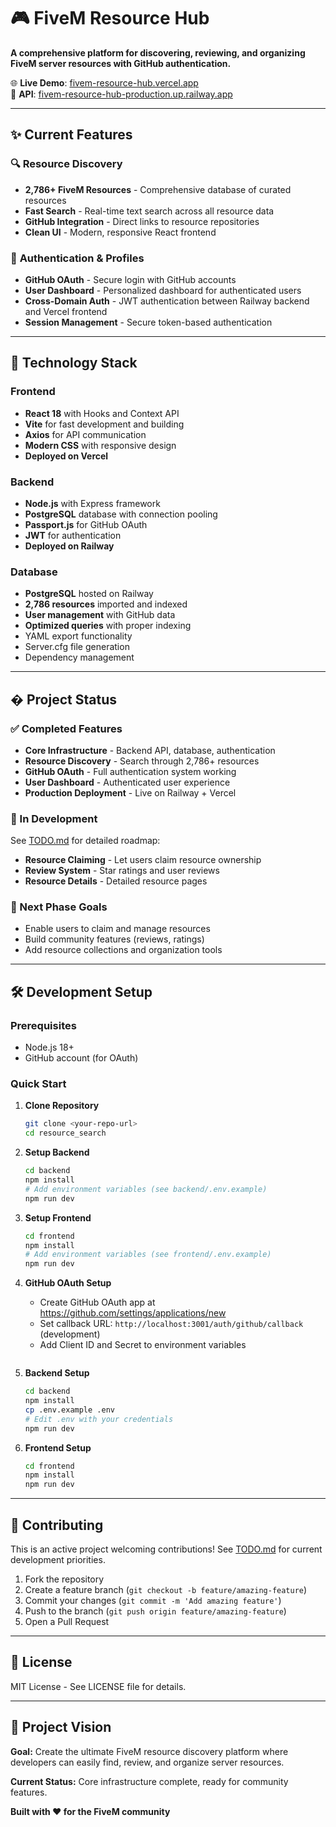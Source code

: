 # 🎮 FiveM Resource Hub

**A comprehensive platform for discovering, reviewing, and organizing FiveM server resources with GitHub authentication.**

🌐 **Live Demo**: [fivem-resource-hub.vercel.app](https://fivem-resource-hub.vercel.app)  
🔗 **API**: [fivem-resource-hub-production.up.railway.app](https://fivem-resource-hub-production.up.railway.app)

---

## ✨ Current Features

### 🔍 **Resource Discovery**
- **2,786+ FiveM Resources** - Comprehensive database of curated resources
- **Fast Search** - Real-time text search across all resource data
- **GitHub Integration** - Direct links to resource repositories
- **Clean UI** - Modern, responsive React frontend

### 👤 **Authentication & Profiles** 
- **GitHub OAuth** - Secure login with GitHub accounts
- **User Dashboard** - Personalized dashboard for authenticated users
- **Cross-Domain Auth** - JWT authentication between Railway backend and Vercel frontend
- **Session Management** - Secure token-based authentication

---

## 🚀 Technology Stack

### **Frontend**
- **React 18** with Hooks and Context API
- **Vite** for fast development and building
- **Axios** for API communication
- **Modern CSS** with responsive design
- **Deployed on Vercel**

### **Backend**  
- **Node.js** with Express framework
- **PostgreSQL** database with connection pooling
- **Passport.js** for GitHub OAuth
- **JWT** for authentication
- **Deployed on Railway**

### **Database**
- **PostgreSQL** hosted on Railway
- **2,786 resources** imported and indexed
- **User management** with GitHub data
- **Optimized queries** with proper indexing
- YAML export functionality
- Server.cfg file generation
- Dependency management
---

## � Project Status

### **✅ Completed Features**
- **Core Infrastructure** - Backend API, database, authentication
- **Resource Discovery** - Search through 2,786+ resources
- **GitHub OAuth** - Full authentication system working
- **User Dashboard** - Authenticated user experience
- **Production Deployment** - Live on Railway + Vercel

### **🔧 In Development** 
See [TODO.md](./TODO.md) for detailed roadmap:
- **Resource Claiming** - Let users claim resource ownership
- **Review System** - Star ratings and user reviews
- **Resource Details** - Detailed resource pages

### **🎯 Next Phase Goals**
- Enable users to claim and manage resources
- Build community features (reviews, ratings)
- Add resource collections and organization tools

---

## 🛠️ Development Setup

### **Prerequisites**
- Node.js 18+
- GitHub account (for OAuth)

### **Quick Start**

1. **Clone Repository**
   ```bash
   git clone <your-repo-url>
   cd resource_search
   ```

2. **Setup Backend**
   ```bash
   cd backend
   npm install
   # Add environment variables (see backend/.env.example)
   npm run dev
   ```

3. **Setup Frontend** 
   ```bash
   cd frontend
   npm install
   # Add environment variables (see frontend/.env.example)
   npm run dev
   ```

4. **GitHub OAuth Setup**
   - Create GitHub OAuth app at https://github.com/settings/applications/new
   - Set callback URL: `http://localhost:3001/auth/github/callback` (development)
   - Add Client ID and Secret to environment variables
   ```

2. **Backend Setup**
   ```bash
   cd backend
   npm install
   cp .env.example .env
   # Edit .env with your credentials
   npm run dev
   ```

3. **Frontend Setup**
   ```bash
   cd frontend
   npm install
   npm run dev
   ```

---

## 🤝 Contributing

This is an active project welcoming contributions! See [TODO.md](./TODO.md) for current development priorities.

1. Fork the repository
2. Create a feature branch (`git checkout -b feature/amazing-feature`)
3. Commit your changes (`git commit -m 'Add amazing feature'`)
4. Push to the branch (`git push origin feature/amazing-feature`)
5. Open a Pull Request

---

## 📄 License

MIT License - See LICENSE file for details.

---

## 🎯 Project Vision

**Goal:** Create the ultimate FiveM resource discovery platform where developers can easily find, review, and organize server resources.

**Current Status:** Core infrastructure complete, ready for community features.

**Built with ❤️ for the FiveM community**
